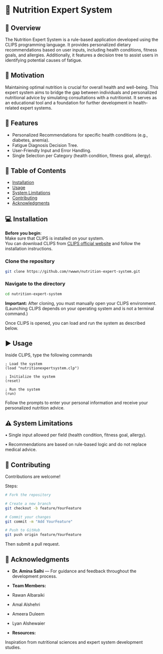 # 🥗 Nutrition Expert System

## 📌 Overview

The Nutrition Expert System is a rule-based application developed using the CLIPS programming language. It provides personalized dietary recommendations based on user inputs, including health conditions, fitness goals, and allergies. Additionally, it features a decision tree to assist users in identifying potential causes of fatigue.

## 🧠 Motivation

Maintaining optimal nutrition is crucial for overall health and well-being. This expert system aims to bridge the gap between individuals and personalized nutritional advice by simulating consultations with a nutritionist. It serves as an educational tool and a foundation for further development in health-related expert systems.

## 🚀 Features

- Personalized Recommendations for specific health conditions (e.g., diabetes, anemia).
- Fatigue Diagnosis Decision Tree.
- User-Friendly Input and Error Handling.
- Single Selection per Category (health condition, fitness goal, allergy).

## 📂 Table of Contents

- [Installation](#-installation)
- [Usage](#-usage)
- [System Limitations](#-system-limitations)
- [Contributing](#-contributing)
- [Acknowledgments](#-acknowledgments)

## 💻 Installation

**Before you begin**:  
Make sure that CLIPS is installed on your system.  
You can download CLIPS from [CLIPS official website](http://www.clipsrules.net/) and follow the installation instructions.

### Clone the repository
```bash
git clone https://github.com/rwwwn/nutrition-expert-system.git
```
### Navigate to the directory
```bash
cd nutrition-expert-system
```
**Important:**
After cloning, you must manually open your CLIPS environment.
(Launching CLIPS depends on your operating system and is not a terminal command.)

Once CLIPS is opened, you can load and run the system as described below.

## ▶️ Usage
Inside CLIPS, type the following commands

```clips
; Load the system
(load "nutritionexpertsystem.clp")

; Initialize the system
(reset)

; Run the system
(run)
```
Follow the prompts to enter your personal information and receive your personalized nutrition advice.

## ⚠️ System Limitations

 • Single input allowed per field (health condition, fitness goal, allergy).
 
 • Recommendations are based on rule-based logic and do not replace medical advice.

## 🤝 Contributing

Contributions are welcome!

Steps:

```bash
# Fork the repository

# Create a new branch
git checkout -b feature/YourFeature

# Commit your changes
git commit -m "Add YourFeature"

# Push to GitHub
git push origin feature/YourFeature
```
Then submit a pull request.

## 🙏 Acknowledgments

- **Dr. Amina Salhi** — For guidance and feedback throughout the development process.
 
- **Team Members:**
 
- Rawan Albaraiki
- Amal Alshehri
- Ameera Duleem
- Lyan Alshewaier
  
- **Resources:**
  
Inspiration from nutritional sciences and expert system development studies.
